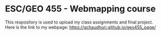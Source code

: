 # ESC/GEO 455 - Webmapping course

This respository is used to upload my class assignments and final project.
Here is the link to my webpage:  https://gchaudhuri.github.io/geo455_page/
